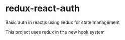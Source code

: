 # redux-react-auth

Basic auth in reactjs using redux for state management

This project uses redux in the new hook system
